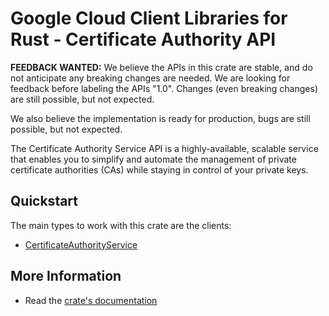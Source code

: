 # Google Cloud Client Libraries for Rust - Certificate Authority API

<!-- Code generated by sidekick. DO NOT EDIT. -->

**FEEDBACK WANTED:** We believe the APIs in this crate are stable, and
do not anticipate any breaking changes are needed. We are looking for
feedback before labeling the APIs "1.0". Changes (even breaking changes)
are still possible, but not expected.

We also believe the implementation is ready for production, bugs are
still possible, but not expected.

The Certificate Authority Service API is a highly-available, scalable
service that enables you to simplify and automate the management of
private certificate authorities (CAs) while staying in control of your
private keys.

## Quickstart

The main types to work with this crate are the clients:

- [CertificateAuthorityService]

## More Information

- Read the [crate's documentation](https://docs.rs/google-cloud-security-privateca-v1/latest/google-cloud-security-privateca-v1)

[CertificateAuthorityService]: https://docs.rs/google-cloud-security-privateca-v1/latest/google_cloud_security_privateca_v1/client/struct.CertificateAuthorityService.html
